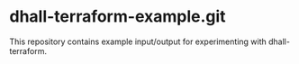 # dhall-terraform-example.git

This repository contains example input/output for experimenting with dhall-terraform.
